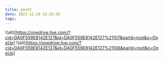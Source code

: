 ```yaml
---
title: post2
date: 2023-12-29 15:25:36
tags:
---
```

!(alt)[https://onedrive.live.com/?cid=DA0F559E8142E127&id=DA0F559E8142E127%21107&parId=root&o=OneUp]
!(alt)[https://onedrive.live.com/?cid=DA0F559E8142E127&id=DA0F559E8142E127%21106&parId=root&o=OneUp]
